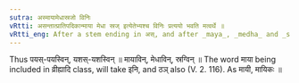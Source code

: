 ```yaml
---
sutra: अस्मायामेधास्रजो विनिः
vRtti: असन्तात्प्रातिपदिकान्माया मेधा स्रज् इत्येतेभ्यश्च विनिः प्रत्ययो भवति मत्वर्थे ॥
vRtti_eng: After a stem ending in अस्, and after _maya_, _medha_ and _sraj_, comes the affix _vini_ (विन्) in the sense of _matup_.
---
```

Thus पयस्-पयस्विन्, यशस्-यशस्विन् ॥ मायाविन्, मेधाविन्, स्रग्विन् ॥ The word माया being included in व्रीह्यादि class, will take इनि, and ठञ् also (V. 2. 116). As मायी, मायिकः ॥ 
